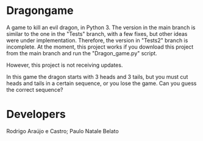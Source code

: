 # Dragongame

A game to kill an evil dragon, in Python 3. The version in the main branch is similar to the one in the "Tests" branch, with a few fixes, but other ideas were under implementation. Therefore, the version in "Tests2" branch is incomplete. At the moment, this project works if you download this project from the main branch and run the "Dragon_game.py" script.

However, this project is not receiving updates.

In this game the dragon starts with 3 heads and 3 tails, but you must cut heads and tails in a certain sequence, or you lose the game. Can you guess the correct sequence?

# Developers
Rodrigo Araújo e Castro;
Paulo Natale Belato
